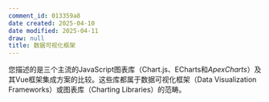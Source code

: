 ```yaml
---
comment_id: 013359a8
date created: 2025-04-10
date modified: 2025-04-11
draw: null
title: 数据可视化框架
---
```

您描述的是三个主流的JavaScript图表库（Chart.js、ECharts和*ApexCharts*）及其Vue框架集成方案的比较。这些库都属于数据可视化框架（Data Visualization Frameworks）或图表库（Charting Libraries）的范畴。
